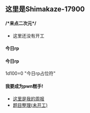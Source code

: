 ## 这里是Shimakaze-17900

#### /\*来点二次元\*/
- 这里还没有开工

#### 今日rp
#### 今日rp
1d100=0
"今日rp占位符"

#### 我要成为pwn糕手!
- [这里是我的周报](https://github.com/Shimakaze-17900/weekly)
- [题目整理(未开工)]()
  
